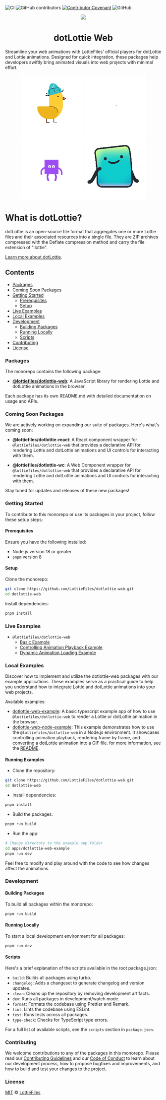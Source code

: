 ![CI](https://github.com/LottieFiles/dotlottie-web/workflows/main/badge.svg)
![GitHub contributors](https://img.shields.io/github/contributors/LottieFiles/dotlottie-web)
[![Contributor Covenant](https://img.shields.io/badge/Contributor%20Covenant-2.1-4baaaa.svg)](CODE_OF_CONDUCT.md)
![GitHub](https://img.shields.io/github/license/LottieFiles/dotlottie-web)

<p align="center">
  <img src="https://user-images.githubusercontent.com/23125742/201124166-c2a0bc2a-018b-463b-b291-944fb767b5c2.png" />
</p>

<h1 align="center">dotLottie Web</h1>

Streamline your web animations with LottieFiles' official players for dotLottie and Lottie animations. Designed for quick integration, these packages help developers swiftly bring animated visuals into web projects with minimal effort.

<div align="center">
  <img src="./assets/1.gif" />

  <img src="./assets/2.gif" />

  <img src="./assets/3.gif" />

  <img src="./assets/4.gif" />
</div>

# What is dotLottie?

dotLottie is an open-source file format that aggregates one or more Lottie files and their associated resources into a single file. They are ZIP archives compressed with the Deflate compression method and carry the file extension of ".lottie".

[Learn more about dotLottie](https://dotlottie.io/).

## Contents

* [Packages](#packages)
* [Coming Soon Packages](#coming-soon-packages)
* [Getting Started](#getting-started)
  * [Prerequisites](#prerequisites)
  * [Setup](#setup)
* [Live Examples](#live-examples)
* [Local Examples](#local-examples)
* [Development](#development)
  * [Building Packages](#building-packages)
  * [Running Locally](#running-locally)
  * [Scripts](#scripts)
* [Contributing](#contributing)
* [License](#license)

### Packages

The monorepo contains the following package:

* **[@lottiefiles/dotlottie-web](packages/web/README.md)**: A JavaScript library for rendering Lottie and dotLottie animations in the browser.

Each package has its own README.md with detailed documentation on usage and APIs.

### Coming Soon Packages

We are actively working on expanding our suite of packages. Here's what's coming soon:

* **@lottiefiles/dotlottie-react**: A React component wrapper for `@lottiefiles/dotlottie-web` that provides a declarative API for rendering Lottie and dotLottie animations and UI controls for interacting with them.

* **@lottiefiles/dotlottie-wc**: A Web Component wrapper for `@lottiefiles/dotlottie-web` that provides a declarative API for rendering Lottie and dotLottie animations and UI controls for interacting with them.

Stay tuned for updates and releases of these new packages!

### Getting Started

To contribute to this monorepo or use its packages in your project, follow these setup steps:

#### Prerequisites

Ensure you have the following installed:

* Node.js version 18 or greater
* `pnpm` version 8

#### Setup

Clone the monorepo:

```bash
git clone https://github.com/LottieFiles/dotlottie-web.git
cd dotlottie-web
```

Install dependencies:

```bash
pnpm install
```

### Live Examples

* `@lottiefiles/dotlottie-web`
  * <a href="https://codesandbox.io/s/lottiefiles-dotlottie-web-basic-example-tcy3rv?autoresize=1&fontsize=14&hidenavigation=1&theme=dark" target="_blank">Basic Example</a>
  * <a href="https://codesandbox.io/p/sandbox/lottiefiles-dotlottie-web-basic-example-forked-4v3t9y?autoresize=1&fontsize=14&hidenavigation=1&theme=dark" target="_blank">Controlling Animation Playback Example</a>
  * <a href="https://codesandbox.io/s/lottiefiles-dotlottie-web-dynamic-animation-loading-example-q7dgvr?autoresize=1&fontsize=14&hidenavigation=1&theme=dark" target="_blank">Dynamic Animation Loading Example</a>

### Local Examples

Discover how to implement and utilize the dotlottie-web packages with our example applications. These examples serve as a practical guide to help you understand how to integrate Lottie and dotLottie animations into your web projects.

Available examples:

* [dotlottie-web-example](apps/dotlottie-web-example/src/main.ts): A basic typescript example app of how to use `@lottiefiles/dotlottie-web` to render a Lottie or dotLottie animation in the browser.
* [dotlottie-web-node-example](apps/dotlottie-web-node-example/index.ts): This example demonstrates how to use the `@lottiefiles/dotlottie-web` in a Node.js environment. It showcases controlling animation playback, rendering frame by frame, and converting a dotLottie animation into a GIF file. for more information, see the [README](apps/dotlottie-web-node-example/README.md).

#### Running Examples

* Clone the repository:

```bash
git clone https://github.com/LottieFiles/dotlottie-web.git
cd dotlottie-web
```

* Install dependencies:

```bash
pnpm install
```

* Build the packages:

```bash
pnpm run build
```

* Run the app:

```bash
# Change directory to the example app folder
cd apps/dotlottie-web-example 
pnpm run dev
```

Feel free to modify and play around with the code to see how changes affect the animations.

### Development

#### Building Packages

To build all packages within the monorepo:

```bash
pnpm run build
```

#### Running Locally

To start a local development environment for all packages:

```bash
pnpm run dev
```

#### Scripts

Here's a brief explanation of the scripts available in the root package.json:

* `build`: Builds all packages using turbo.
* `changelog`: Adds a changeset to generate changelog and version updates.
* `clean`: Cleans up the repository by removing development artifacts.
* `dev`: Runs all packages in development/watch mode.
* `format`: Formats the codebase using Prettier and Remark.
* `lint`: Lints the codebase using ESLint.
* `test`: Runs tests across all packages.
* `type-check`: Checks for TypeScript type errors.

For a full list of available scripts, see the `scripts` section in `package.json`.

### Contributing

We welcome contributions to any of the packages in this monorepo. Please read our [Contributing Guidelines](CONTRIBUTING.md) and our [Code of Conduct](CODE_OF_CONDUCT.md) to learn about our development process, how to propose bugfixes and improvements, and how to build and test your changes to the project.

### License

[MIT](LICENSE) © [LottieFiles](https://www.lottiefiles.com)

